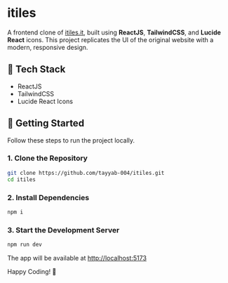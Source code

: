 # itiles

A frontend clone of [itiles.it](https://itiles.it), built using **ReactJS**, **TailwindCSS**, and **Lucide React** icons. This project replicates the UI of the original website with a modern, responsive design.

## 🔧 Tech Stack

- ReactJS  
- TailwindCSS  
- Lucide React Icons

## 🚀 Getting Started

Follow these steps to run the project locally.

### 1. Clone the Repository

```bash
git clone https://github.com/tayyab-004/itiles.git
cd itiles
```

### 2. Install Dependencies

```bash
npm i
```

### 3. Start the Development Server

```bash
npm run dev
```

The app will be available at [http://localhost:5173](http://localhost:5173)

Happy Coding! 🥂